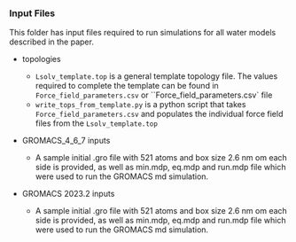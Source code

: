 ### Input Files 

This folder has input files required to run simulations for all water models described in the paper. 

- topologies
   - `Lsolv_template.top` is a general template topology file. The values required to complete the template can be found in `Force_field_parameters.csv` or ``Force_field_parameters.csv` file
   - `write_tops_from_template.py` is a python script that takes `Force_field_parameters.csv` and populates the individual force field files from the `Lsolv_template.top`
- GROMACS_4_6_7 inputs
   - A sample initial .gro file with 521 atoms and box size 2.6 nm om each side is provided, as well as min.mdp, eq.mdp and run.mdp file which were used to run the GROMACS md simulation.
 
- GROMACS 2023.2 inputs
   - A sample initial .gro file with 521 atoms and box size 2.6 nm om each side is provided, as well as min.mdp, eq.mdp and run.mdp file which were used to run the GROMACS md simulation.
